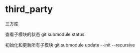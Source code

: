 # third_party
三方库

查看子模块的状态
git submodule status

初始化和更新所有子模块
git submodule update --init --recursive